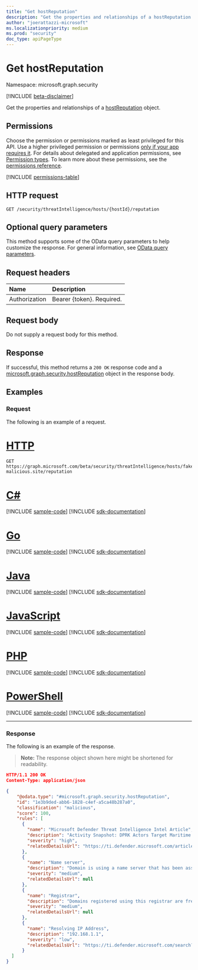 ```yaml
---
title: "Get hostReputation"
description: "Get the properties and relationships of a hostReputation."
author: "joerattazzi-microsoft"
ms.localizationpriority: medium
ms.prod: "security"
doc_type: apiPageType
---
```


# Get hostReputation

Namespace: microsoft.graph.security

[!INCLUDE [beta-disclaimer](../../includes/beta-disclaimer.md)]

Get the properties and relationships of a [hostReputation](../resources/security-hostreputation.md) object.

## Permissions
Choose the permission or permissions marked as least privileged for this API. Use a higher privileged permission or permissions [only if your app requires it](/graph/permissions-overview#best-practices-for-using-microsoft-graph-permissions). For details about delegated and application permissions, see [Permission types](/graph/permissions-overview#permission-types). To learn more about these permissions, see the [permissions reference](/graph/permissions-reference).

<!-- { "blockType": "permissions", "name": "security_host_get_reputation" } -->
[!INCLUDE [permissions-table](../includes/permissions/security-host-get-reputation-permissions.md)]

## HTTP request

<!-- {
  "blockType": "ignored"
}
-->
``` http
GET /security/threatIntelligence/hosts/{hostId}/reputation
```

## Optional query parameters

This method supports some of the OData query parameters to help customize the response. For general information, see [OData query parameters](/graph/query-parameters).

## Request headers

|Name|Description|
|:---|:---|
|Authorization|Bearer {token}. Required.|

## Request body

Do not supply a request body for this method.

## Response

If successful, this method returns a `200 OK` response code and a [microsoft.graph.security.hostReputation](../resources/security-hostreputation.md) object in the response body.

## Examples

### Request

The following is an example of a request.
# [HTTP](#tab/http)
<!-- {
  "blockType": "request",
  "name": "get_hostreputation",
  "sampleKeys": ["fake-malicious.site"]
}
-->
``` http
GET https://graph.microsoft.com/beta/security/threatIntelligence/hosts/fake-malicious.site/reputation
```

# [C#](#tab/csharp)
[!INCLUDE [sample-code](../includes/snippets/csharp/get-hostreputation-csharp-snippets.md)]
[!INCLUDE [sdk-documentation](../includes/snippets/snippets-sdk-documentation-link.md)]

# [Go](#tab/go)
[!INCLUDE [sample-code](../includes/snippets/go/get-hostreputation-go-snippets.md)]
[!INCLUDE [sdk-documentation](../includes/snippets/snippets-sdk-documentation-link.md)]

# [Java](#tab/java)
[!INCLUDE [sample-code](../includes/snippets/java/get-hostreputation-java-snippets.md)]
[!INCLUDE [sdk-documentation](../includes/snippets/snippets-sdk-documentation-link.md)]

# [JavaScript](#tab/javascript)
[!INCLUDE [sample-code](../includes/snippets/javascript/get-hostreputation-javascript-snippets.md)]
[!INCLUDE [sdk-documentation](../includes/snippets/snippets-sdk-documentation-link.md)]

# [PHP](#tab/php)
[!INCLUDE [sample-code](../includes/snippets/php/get-hostreputation-php-snippets.md)]
[!INCLUDE [sdk-documentation](../includes/snippets/snippets-sdk-documentation-link.md)]

# [PowerShell](#tab/powershell)
[!INCLUDE [sample-code](../includes/snippets/powershell/get-hostreputation-powershell-snippets.md)]
[!INCLUDE [sdk-documentation](../includes/snippets/snippets-sdk-documentation-link.md)]

---

### Response

The following is an example of the response.
>**Note:** The response object shown here might be shortened for readability.
<!-- {
  "blockType": "response",
  "truncated": true,
  "@odata.type": "microsoft.graph.security.hostReputation"
}
-->
``` json
HTTP/1.1 200 OK
Content-Type: application/json

{
    "@odata.type": "#microsoft.graph.security.hostReputation",
    "id": "1e3b9ded-abb6-1828-c4ef-a5ca48b287a0",
    "classification": "malicious",
    "score": 100,
    "rules": [
      {
        "name": "Microsoft Defender Threat Intelligence Intel Article",
        "description": "Activity Snapshot: DPRK Actors Target Maritime Sector",
        "severity": "high",
        "relatedDetailsUrl": "https://ti.defender.microsoft.com/article/831b70a4"
      },
      {
        "name": "Name server",
        "description": "Domain is using a name server that has been associated with suspicious behavior",
        "severity": "medium",
        "relatedDetailsUrl": null
      },
      {
        "name": "Registrar",
        "description": "Domains registered using this registrar are frequently associated with suspicious behavior",
        "severity": "medium",
        "relatedDetailsUrl": null
      },
      {
        "name": "Resolving IP Address",
        "description": "192.168.1.1",
        "severity": "low",
        "relatedDetailsUrl": "https://ti.defender.microsoft.com/search?query=192.168.1.1"
      }
  ]
}
```
